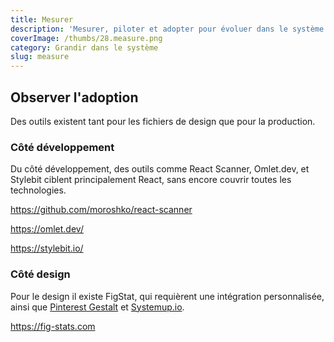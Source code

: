 ```yaml
---
title: Mesurer
description: 'Mesurer, piloter et adopter pour évoluer dans le système'
coverImage: /thumbs/28.measure.png
category: Grandir dans le système
slug: measure
---
```


## Observer l'adoption

Des outils existent tant pour les fichiers de design que pour la production.

### Côté développement

Du côté développement, des outils comme React Scanner, Omlet.dev, et Stylebit ciblent principalement React, sans encore couvrir toutes les technologies.

https://github.com/moroshko/react-scanner

https://omlet.dev/

https://stylebit.io/

### Côté design

Pour le design il existe FigStat, qui requièrent une intégration personnalisée, ainsi que [Pinterest Gestalt](https://gestalt.pinterest.systems/home) et [Systemup.io](https://systemup.io/).

https://fig-stats.com






